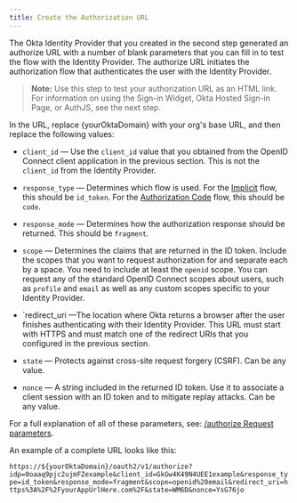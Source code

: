 ```yaml
---
title: Create the Authorization URL
---
```

The Okta Identity Provider that you created in the <GuideLink link="../configure-idp-in-okta">second step</GuideLink> generated an authorize URL with a number of blank parameters that you can fill in to test the flow with the Identity Provider. The authorize URL initiates the authorization flow that authenticates the user with the Identity Provider.

> **Note:** Use this step to test your authorization URL as an HTML link. For information on using the Sign-in Widget, Okta Hosted Sign-in Page, or AuthJS, see the <GuideLink link="../use-idp-to-sign-in">next step</GuideLink>. 

In the URL, replace {yourOktaDomain} with your org's base URL, and then replace the following values:

* `client_id` &#8212; Use the `client_id` value that you obtained from the OpenID Connect client application in the <GuideLink link="../create-app-in-okta">previous section</GuideLink>. This is not the `client_id` from the Identity Provider.

* `response_type` &#8212; Determines which flow is used. For the [Implicit](/docs/guides/implement-implicit/overview/) flow, this should be `id_token`. For the [Authorization Code](/docs/guides/implement-auth-code/overview/) flow, this should be `code`.

* `response_mode` &#8212; Determines how the authorization response should be returned. This should be `fragment`.

* `scope` &#8212; Determines the claims that are returned in the ID token. Include the scopes that you want to request authorization for and separate each by a space. You need to include at least the `openid` scope. You can request any of the standard OpenID Connect scopes about users, such as `profile` and `email` as well as any custom scopes specific to your Identity Provider.

* `redirect_uri &#8212;The location where Okta returns a browser after the user finishes authenticating with their Identity Provider. This URL must start with HTTPS and must match one of the redirect URIs that you configured in the <GuideLink link="../create-app-in-okta">previous section</GuideLink>.

* `state` &#8212; Protects against cross-site request forgery (CSRF). Can be any value.

* `nonce` &#8212; A string included in the returned ID token. Use it to associate a client session with an ID token and to mitigate replay attacks. Can be any value.

For a full explanation of all of these parameters, see: [/authorize Request parameters](/docs/reference/api/oidc/#request-parameters).

An example of a complete URL looks like this:

`https://${yourOktaDomain}/oauth2/v1/authorize?idp=0oaaq9pjc2ujmFZexample&client_id=GkGw4K49N4UEE1example&response_type=id_token&response_mode=fragment&scope=openid%20email&redirect_uri=https%3A%2F%2FyourAppUrlHere.com%2F&state=WM6D&nonce=YsG76jo`

<NextSectionLink/>
